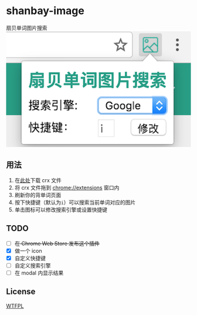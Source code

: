 # shanbay-image
扇贝单词图片搜索  
![icon](https://raw.githubusercontent.com/eric6356/shanbay-image/master/images/screenshot.png)

## 用法
1. 在[此处](https://github.com/eric6356/shanbay-image/releases)下载 crx 文件
2. 将 crx 文件拖到 [chrome://extensions](chrome://extensions) 窗口内
3. 刷新你的背单词页面
4. 按下快捷键（默认为`i`）可以搜索当前单词对应的图片
5. 单击图标可以修改搜索引擎或设置快捷键

## TODO
- [ ] ~~在 Chrome Web Store 发布这个插件~~
- [x] 做一个 icon
- [x] 自定义快捷键
- [ ] 自定义搜索引擎
- [ ] 在 modal 内显示结果

## License
[WTFPL](http://www.wtfpl.net/)
